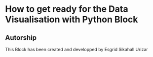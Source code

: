 # How to get ready for the Data Visualisation with Python Block

## Autorship
This Block has been created and developped by Esgrid Sikahall Urizar 
